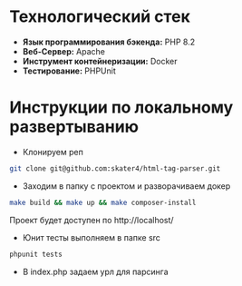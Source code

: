 # Технологический стек

* **Язык программирования бэкенда:** PHP 8.2
* **Веб-Сервер:** Apache
* **Инструмент контейнеризации:** Docker
* **Тестирование:** PHPUnit

# Инструкции по локальному развертыванию

* Клонируем реп

```bash
git clone git@github.com:skater4/html-tag-parser.git
```

* Заходим в папку с проектом и разворачиваем докер

 ```bash
make build && make up && make composer-install
```

Проект будет доступен по http://localhost/

* Юнит тесты выполняем в папке src

 ```bash
phpunit tests
```

* В index.php задаем урл для парсинга
